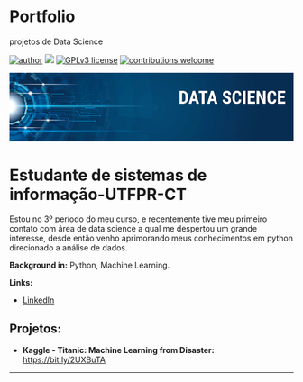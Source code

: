 # Portfolio
projetos de Data Science

[![author](https://img.shields.io/badge/author-maycom-red.svg)](https://www.linkedin.com/in/maycom-da-luz-02ba991b0) [![](https://img.shields.io/badge/python-3.7+-blue.svg)](https://www.python.org/downloads/release/python-365/) [![GPLv3 license](https://img.shields.io/badge/License-GPLv3-blue.svg)](http://perso.crans.org/besson/LICENSE.html) [![contributions welcome](https://img.shields.io/badge/contributions-welcome-brightgreen.svg?style=flat)](https://github.com/maycom10110/data_science/issues)

<p align="center">
  <img src="banner.png" >
</p>

# Estudante de sistemas de informação-UTFPR-CT

Estou no 3º período do meu curso, e recentemente tive meu primeiro contato com área de data science a qual me despertou um grande interesse, desde então venho aprimorando meus conhecimentos em python direcionado a análise de dados.

**Background in:** Python, Machine Learning.

**Links:**
* [LinkedIn](https://www.linkedin.com/in/maycom-da-luz-02ba991b0)

## Projetos:

* **Kaggle - Titanic: Machine Learning from Disaster:** https://bit.ly/2UXBuTA
---

